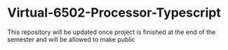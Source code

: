 # Virtual-6502-Processor-Typescript
This repository will be updated once project is finished at the end of the semester and will be allowed to make public

